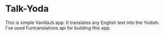 # Talk-Yoda
This is simple VanillaJs app. It translates any English text into the Yodish. I've used Funtranslations api for building this app.
